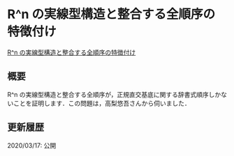 # R^n の実線型構造と整合する全順序の特徴付け

[R^n の実線型構造と整合する全順序の特徴付け](files/total-order-on-rn-20200317.pdf)

## 概要

R^n の実線型構造と整合する全順序が，正規直交基底に関する辞書式順序しかないことを証明します．この問題は，高梨悠吾さんから伺いました．

## 更新履歴

2020/03/17: 公開
